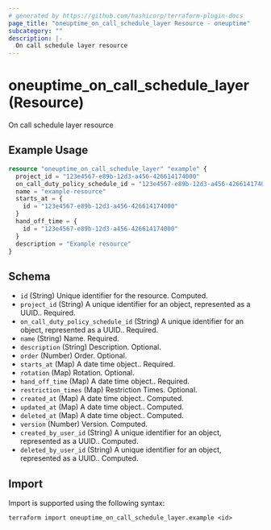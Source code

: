 ```yaml
---
# generated by https://github.com/hashicorp/terraform-plugin-docs
page_title: "oneuptime_on_call_schedule_layer Resource - oneuptime"
subcategory: ""
description: |-
  On call schedule layer resource
---
```


# oneuptime_on_call_schedule_layer (Resource)

On call schedule layer resource

## Example Usage

```terraform
resource "oneuptime_on_call_schedule_layer" "example" {
  project_id = "123e4567-e89b-12d3-a456-426614174000"
  on_call_duty_policy_schedule_id = "123e4567-e89b-12d3-a456-426614174000"
  name = "example-resource"
  starts_at = {
    id = "123e4567-e89b-12d3-a456-426614174000"
  }
  hand_off_time = {
    id = "123e4567-e89b-12d3-a456-426614174000"
  }
  description = "Example resource"
}
```

## Schema

- `id` (String) Unique identifier for the resource. Computed.
- `project_id` (String) A unique identifier for an object, represented as a UUID.. Required.
- `on_call_duty_policy_schedule_id` (String) A unique identifier for an object, represented as a UUID.. Required.
- `name` (String) Name. Required.
- `description` (String) Description. Optional.
- `order` (Number) Order. Optional.
- `starts_at` (Map) A date time object.. Required.
- `rotation` (Map) Rotation. Optional.
- `hand_off_time` (Map) A date time object.. Required.
- `restriction_times` (Map) Restriction Times. Optional.
- `created_at` (Map) A date time object.. Computed.
- `updated_at` (Map) A date time object.. Computed.
- `deleted_at` (Map) A date time object.. Computed.
- `version` (Number) Version. Computed.
- `created_by_user_id` (String) A unique identifier for an object, represented as a UUID.. Computed.
- `deleted_by_user_id` (String) A unique identifier for an object, represented as a UUID.. Computed.

## Import

Import is supported using the following syntax:

```shell
terraform import oneuptime_on_call_schedule_layer.example <id>
```
